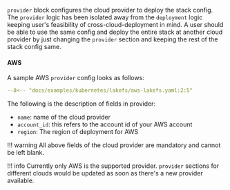 `provider` block configures the cloud provider to deploy the stack config. The `provider` logic has been isolated away from the `deployment` logic keeping user's feasibility of cross-cloud-deployment in mind. A user should be able to use the same config and deploy the entire stack at another cloud provider by just changing the `provider` section and keeping the rest of the stack config same.

#### AWS

A sample AWS `provider` config looks as follows:
```yaml title="Sample Provider Configuration for AWS"
--8<-- "docs/examples/kubernetes/lakefs/aws-lakefs.yaml:2:5"
```
The following is the description of fields in provider:

- `name`: name of the cloud provider
- `account_id`: this refers to the account id of your AWS account
- `region`: The region of deployment for AWS

!!! warning
    All above fields of the cloud provider are mandatory and cannot be left blank.


!!! info
    Currently only AWS is the supported provider. `provider` sections for different clouds would be updated as soon as there's a new provider available.
